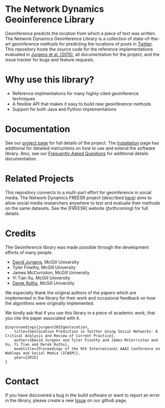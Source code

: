 # The Network Dynamics Geoinference Library

Geoinference predicts the location from which a piece of text was written.  The
Network Dynamics Geoinference Library is a collection of state-of-the-art
geoinference methods for predicting the locations of posts in
[Twitter](https://twitter.com).  This repository hosts the source code for the
reference implementations evaluated in [Jurgens et
al. (2015)](http://cs.mcgill.ca/~jurgens/docs/jurgens-et-al_icwsm-2015.pdf), all
documentation for the project, and the issue tracker for bugs and feature
requests.

# Why use this library?

  * Reference implmentations for many highly-cited geoinference techniques
  * A flexible API that makes it easy to build new geoinference methods
  * Support for both Java and Python implementations

# Documentation

See our [project
page](https://github.com/networkdynamics/geoinference/wiki/Home) for full
details of the project.  The
[Installation](https://github.com/networkdynamics/geoinference/wiki/Installation)
page has additional for detailed instructions on how to use and extend the
software library.  Also, see our [Frequently Asked
Questions](https://github.com/networkdynamics/geoinference/wiki/Frequently-Asked-Questions)
for additional details documentation.

# Related Projects

This repository connects to a multi-part effort for geoinference in social
media.  The Network Dynamics FREESR project (described
[here](http://cs.mcgill.ca/~jurgens/docs/jurgens-et-al_spsm-2015.pdf)) aims to
allow social media researchers anywhere to test and evaluate their methods on
the same datasets.  See the [FREESR] website (_forthcoming_) for full details.

# Credits

The Geoinference library was made possible through the development efforts of many people.

  * [David Jurgens](http://cs.mcgill.ca/~jurgens), McGill University
  * Tyler Finethy, McGill University
  * James McCorriston, McGill University
  * Yi Tian Xu, McGill University
  * [Derek Ruths](http://www.pilevar.com/taher/), McGill University

We especially thank the original authors of the papers which are implemented in
the library for their work and occasional feedback on how the algorithms were
originally implemented.

We kindly ask that if you use this library in a piece of academic work, that you
cite the paper associated with it.

    @inproceedings{jurgens2015geolocation,
        title={Geolocation Prediction in Twitter Using Social Networks: A Critical Analysis and Review of Current Practice},
        author={David Jurgens and Tyler Finethy and James McCorriston and Xu, Yi Tian and Derek Ruths},
        booktitle={Proceedings of the 9th International AAAI Conference on Weblogs and Social Media (ICWSM)},
        year={2015}
    }

# Contact

If you have discovered a bug in the build software or want to report an error in
the library, please create a new
[Issue](https://github.com/networkdynamics/geoinference/issues) on our github page.

